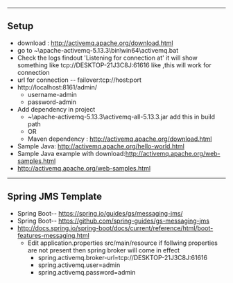 ------------
  Setup 
-----------
  * download : http://activemq.apache.org/download.html
  * go to ~\apache-activemq-5.13.3\bin\win64\activemq.bat
  * Check the logs findout  'Listening for connection at' it will show something like tcp://DESKTOP-21J3C8J:61616 like ,this will work for connection 
  * url for connection -- failover:tcp://host:port
  * http://localhost:8161/admin/
    - username-admin
    - password-admin
  * Add dependency in project 
    - ~\apache-activemq-5.13.3\activemq-all-5.13.3.jar add this in build path
    - OR
    - Maven dependency : http://activemq.apache.org/download.html
  * Sample Java: http://activemq.apache.org/hello-world.html
  * Sample Java example with download:http://activemq.apache.org/web-samples.html
  * http://activemq.apache.org/web-samples.html
  
--------------------
Spring JMS Template  
------------------
* Spring Boot-- https://spring.io/guides/gs/messaging-jms/
* Spring Boot-- https://github.com/spring-guides/gs-messaging-jms
* http://docs.spring.io/spring-boot/docs/current/reference/html/boot-features-messaging.html
  - Edit application.properties src/main/resource if follwing properties are not present then spring broker will come in effect
    - spring.activemq.broker-url=tcp://DESKTOP-21J3C8J:61616
    - spring.activemq.user=admin
    - spring.activemq.password=admin
